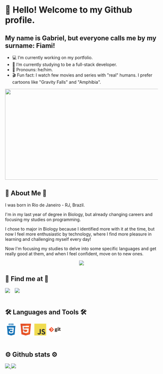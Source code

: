 # 👋 Hello! Welcome to my Github profile.
## My name is Gabriel, but everyone calls me by my surname: Fiami!

- 💻 I’m currently working on my portfolio.
- 🧠 I’m currently studying to be a full-stack developer.
- 🌈 Pronouns: he/him.
- 🎬 Fun fact: I watch few movies and series with "real" humans. I prefer cartoons like "Gravity Falls" and "Amphibia".
<div align="center">
  <img src="https://media.giphy.com/media/iIqmM5tTjmpOB9mpbn/giphy.gif" width="600" height="300"/>
</div>

## 📜 About Me 📜
I was born in Rio de Janeiro - RJ, Brazil.

I'm in my last year of degree in Biology, but already changing careers and focusing my studies on programming.

I chose to major in Biology because I identified more with it at the time, but now I feel more enthusiastic by technology, where I find more pleasure in learning and challenging myself every day!

Now I'm focusing my studies to delve into some specific languages and get really good at them, and when I feel confident, move on to new ones.
<div id="header" align="center">
  <img src="https://media.giphy.com/media/jdPMeyv9rn0hZHh8n9/giphy.gif" width="200"/>
</div>

## 📧 Find me at 📧
<div>
<a href = "mailto:gabrielfiami.dev@gmail.com"><img src="https://img.shields.io/badge/Gmail-D14836?style=for-the-badge&logo=gmail&logoColor=white" target="_blank"></a>
&nbsp;&nbsp;
<a href="https://www.linkedin.com/in/gabriel-fiami-de-souza-pereira-36038b253/" target="_blank"><img src="https://img.shields.io/badge/-LinkedIn-%230077B5?style=for-the-badge&logo=linkedin&logoColor=white" target="_blank"></a>   
</div>
</br>

## 🛠️ Languages and Tools 🛠️

<div>
  <img src="https://github.com/devicons/devicon/blob/master/icons/css3/css3-plain-wordmark.svg"  title="CSS3" alt="CSS" width="40" height="40"/>&nbsp;
  <img src="https://github.com/devicons/devicon/blob/master/icons/html5/html5-original.svg" title="HTML5" alt="HTML" width="40" height="40"/>&nbsp;
  <img src="https://github.com/devicons/devicon/blob/master/icons/javascript/javascript-original.svg" title="JavaScript" alt="JavaScript" width="40" height="40"/>&nbsp;
  <img src="https://github.com/devicons/devicon/blob/master/icons/git/git-original-wordmark.svg" title="Git" **alt="Git" width="40" height="40"/>
</div>
</br>

## ⚙️ Github stats ⚙️
<div>
<a href="https://github.com/gfiami">
<img height="180em" src="https://github-readme-stats.vercel.app/api/top-langs/?username=gfiami&layout=compact&langs_count=7&theme=dracula"/>
<img height="180em" src="https://github-readme-stats.vercel.app/api?username=gfiami&show_icons=true&theme=dracula&include_all_commits=true&count_private=true"/>
</div>
